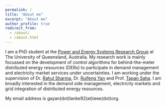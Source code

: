 ```yaml
---
permalink: /
title: "About me"
excerpt: "About me"
author_profile: true
redirect_from: 
  - /about/
  - /about.html
---
```


I am a PhD student at the [Power and Energy Systems Research Group](https://www.itee.uq.edu.au/research/power-and-energy-systems) at The University of Queensland, Australia. My research work is mainly focussed on the development of control algorithms for behind-the-meter distributed energy resources (DERs) to participate in demand management and electricity market services under uncertainties. I am working under the supervision of Dr. [Rahul Sharma](https://researchers.uq.edu.au/researcher/2660), Dr. [Ruifeng Yan](https://researchers.uq.edu.au/researcher/2201) and Prof. [Tapan Saha](https://researchers.uq.edu.au/researcher/83). I am broadly interested in the demand side management, electricity markets and grid integration of distributed energy resources.

My email address is gayan(dot)lanke92(at)ieee(dot)org.


